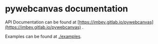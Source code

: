 # pywebcanvas documentation

API Documentation can be found at [https://imbev.gitlab.io/pywebcanvas](https://imbev.gitlab.io/pywebcanvas) .

Examples can be found at [./examples](./examples).
